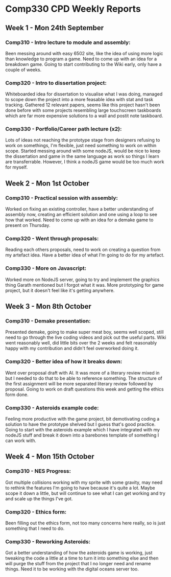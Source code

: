 # Comp330 CPD Weekly Reports
## Week 1 - Mon 24th September
### Comp310 - Intro lecture to module and assembly:
Been messing around with easy 6502 site, like the idea of using more logic than knowledge to program a game. Need to come up with an idea for a breakdown game. Going to start contributing to the Wiki early, only have a couple of weeks.
### Comp320 - Intro to dissertation project:
Whiteboarded idea for dissertation to visualise what I was doing, managed to scope down the project into a more feasable idea with stat and task tracking. Gathered 12 relevant papers, seems like this project hasn't been done before with some projects resembling large touchscreen taskboards which are far more expensive solutions to a wall and postit note taskboard.
### Comp330 - Portfolio/Career path lecture (x2):
Lots of ideas not reaching the prototype stage from designers refusing to work on somethings, I'm flexible, just need something to work on within scope. Started messing around with some nodeJS, would be nice to keep the dissertation and game in the same language as work so things I learn are transferrable. However, I think a nodeJS game would be too much work for myself.
## Week 2 - Mon 1st October
### Comp310 - Practical session with assembly:
Worked on fixing an existing controller, have a better understanding of assembly now, creating an efficient solution and one using a loop to see how that worked. Need to come up with an idea for a demake game to present on Thursday.
### Comp320 - Went through proposals:
Reading each others proposals, need to work on creating a question from my artefact idea. Have a better idea of what I'm going to do for my artefact.
### Comp330 - More on Javascript:
Worked more on NodeJS server, going to try and implement the graphics thing Garath mentioned but I forgot what it was. More prototyping for game project, but it doesn't feel like it's getting anywhere.
## Week 3 - Mon 8th October
### Comp310 - Demake presentation:
Presented demake, going to make super meat boy, seems well scoped, still need to go through the live coding videos and pick out the useful parts. Wiki went reasonably well, did little bits over the 2 weeks and felt reasonably happy with my contribution and didn't feel overworked doing it.
### Comp320 - Better idea of how it breaks down:
Went over proposal draft with Al. It was more of a literary review mixed in but I needed to do that to be able to reference something. The structure of the first assignment will be more separated literary review followed by proposal. Going to work on draft questions this week and getting the ethics form done.
### Comp330 - Asteroids example code:
Feeling more productive with the game project, bit demotivating coding a solution to have the prototype shelved but I guess that's good practice. Going to start with the asteroids example which I have integrated with my nodeJS stuff and break it down into a barebones template of something I can work with.
## Week 4 - Mon 15th October
### Comp310 - NES Progress:
Got multiple collisions working with my sprite with some gravity, may need to rethink the features I'm going to have because it's quite a lot. Maybe scope it down a little, but will continue to see what I can get working and try and scale up the things I've got.
### Comp320 - Ethics form:
Been filling out the ethics form, not too many concerns here really, so is just something that I need to do.
### Comp330 - Reworking Asteroids:
Got a better understanding of how the asteroids game is working, just tweaking the code a little at a time to turn it into something else and then will purge the stuff from the project that I no longer need and rename things. Need it to be working with the digital oceans server too.
